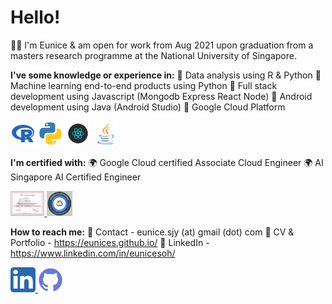 # Hello! 

👋🏼 I'm Eunice & am open for work from Aug 2021 upon graduation from a masters research programme at the National University of Singapore. 

**I've some knowledge or experience in:**
💼 Data analysis using R & Python
💼 Machine learning end-to-end products using Python
💼 Full stack development using Javascript (Mongodb Express React Node)
💼 Android development using Java (Android Studio)
💼 Google Cloud Platform

<a><img src="img/ico-r.png" alt="" height="40"/></a>
<a><img src="img/ico-python.png" alt="" height="40"/></a>
<a><img src="img/ico-react.png" alt="" height="40"/></a>
<a><img src="img/ico-java.png" alt="" height="40"/></a>

**I'm certified with:** 🌍 Google Cloud certified Associate Cloud Engineer
🌍 AI Singapore AI Certified Engineer


<a href="https://www.credential.net/profile/eunicesoh237176/wallet">
    <img src="img/cert-ai.png" alt="" height="40"/>
</a>

<a href="https://www.credential.net/profile/eunicesoh237176/wallet">
    <img src="img/cert-gcp.png" alt="" height="40"/>
</a>

**How to reach me:** 🌿 Contact - eunice.sjy (at) gmail (dot) com 
🌿 CV & Portfolio - https://eunices.github.io/
🌿 LinkedIn - https://www.linkedin.com/in/eunicesoh/

<a href="https://www.linkedin.com/in/eunicesoh/">
    <img src="img/ico-linkedin.png" alt="" height="40"/>
</a>
<a href="https://github.com/eunices">
    <img src="img/ico-github.png" alt="" height="40"/>
</a>
